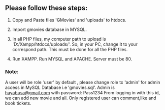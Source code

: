 ## Please follow these steps:

1. Copy and Paste files 'GMovies' and 'uploads' to htdocs.

2. Import gmovies database in MYSQL.

3. In all PHP files, my computer path to upload  is 'D:/Xampp/htdocs/uploads/'. 
So, in your PC, change it to your correspond path. This must be done for all the PHP files.

4. Run XAMPP. Run MYSQL and APACHE. Server must be 80.


### Note:
A user will be role 'user' by default , please change role to 'admin' for 
admin access in MySQL Database i.e 'gmovies.sql'. Admin is hayabusa@gmail.com with password: Pass1234
From logging in with this id, we can add new movie and all. 
Only registered user can comment,like and book tickets.


